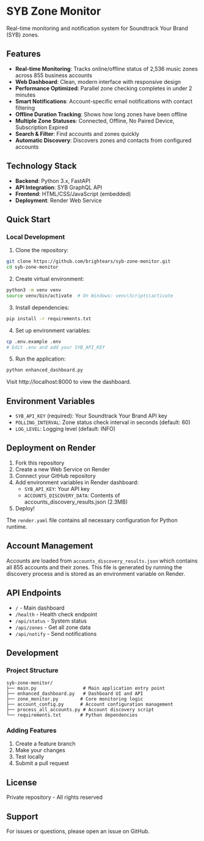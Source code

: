 # SYB Zone Monitor

Real-time monitoring and notification system for Soundtrack Your Brand (SYB) zones.

## Features

- **Real-time Monitoring**: Tracks online/offline status of 2,536 music zones across 855 business accounts
- **Web Dashboard**: Clean, modern interface with responsive design
- **Performance Optimized**: Parallel zone checking completes in under 2 minutes
- **Smart Notifications**: Account-specific email notifications with contact filtering
- **Offline Duration Tracking**: Shows how long zones have been offline
- **Multiple Zone Statuses**: Connected, Offline, No Paired Device, Subscription Expired
- **Search & Filter**: Find accounts and zones quickly
- **Automatic Discovery**: Discovers zones and contacts from configured accounts

## Technology Stack

- **Backend**: Python 3.x, FastAPI
- **API Integration**: SYB GraphQL API
- **Frontend**: HTML/CSS/JavaScript (embedded)
- **Deployment**: Render Web Service

## Quick Start

### Local Development

1. Clone the repository:
```bash
git clone https://github.com/brightears/syb-zone-monitor.git
cd syb-zone-monitor
```

2. Create virtual environment:
```bash
python3 -m venv venv
source venv/bin/activate  # On Windows: venv\Scripts\activate
```

3. Install dependencies:
```bash
pip install -r requirements.txt
```

4. Set up environment variables:
```bash
cp .env.example .env
# Edit .env and add your SYB_API_KEY
```

5. Run the application:
```bash
python enhanced_dashboard.py
```

Visit http://localhost:8000 to view the dashboard.

## Environment Variables

- `SYB_API_KEY` (required): Your Soundtrack Your Brand API key
- `POLLING_INTERVAL`: Zone status check interval in seconds (default: 60)
- `LOG_LEVEL`: Logging level (default: INFO)

## Deployment on Render

1. Fork this repository
2. Create a new Web Service on Render
3. Connect your GitHub repository
4. Add environment variables in Render dashboard:
   - `SYB_API_KEY`: Your API key
   - `ACCOUNTS_DISCOVERY_DATA`: Contents of accounts_discovery_results.json (2.3MB)
5. Deploy!

The `render.yaml` file contains all necessary configuration for Python runtime.

## Account Management

Accounts are loaded from `accounts_discovery_results.json` which contains all 855 accounts and their zones. This file is generated by running the discovery process and is stored as an environment variable on Render.

## API Endpoints

- `/` - Main dashboard
- `/health` - Health check endpoint
- `/api/status` - System status
- `/api/zones` - Get all zone data
- `/api/notify` - Send notifications

## Development

### Project Structure

```
syb-zone-monitor/
├── main.py                 # Main application entry point
├── enhanced_dashboard.py   # Dashboard UI and API
├── zone_monitor.py        # Core monitoring logic
├── account_config.py      # Account configuration management
├── process_all_accounts.py # Account discovery script
└── requirements.txt       # Python dependencies
```

### Adding Features

1. Create a feature branch
2. Make your changes
3. Test locally
4. Submit a pull request

## License

Private repository - All rights reserved

## Support

For issues or questions, please open an issue on GitHub.